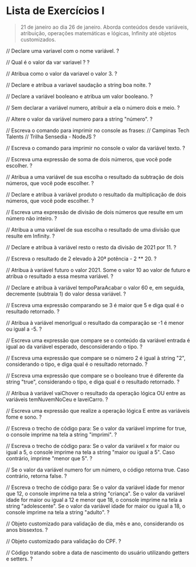 # Lista de Exercícios I

> 21 de janeiro ao dia 26 de janeiro. Aborda conteúdos desde variáveis, atribuição, operações matemáticas e lógicas, Infinity até objetos customizados.

// Declare uma variavel com o nome variável.
?

// Qual é o valor da var variavel ?
?

// Atribua como o valor da variavel o valor 3.
?

// Declare e atribua a variavel saudação a string boa noite.
?

// Declare a variável booleano e atribua um valor booleano.
?

// Sem declarar a variável numero, atribuir a ela o número dois e meio.
?

// Altere o valor da variável numero para a string "número".
?

// Escreva o comando para imprimir no console as frases:
// Campinas Tech Talents
// Trilha Sensedia - NodeJS
?

// Escreva o comando para imprimir no console o valor da variável texto.
?

// Escreva uma expressão de soma de dois números, que você pode escolher.
?

// Atribua a uma variável de sua escolha o resultado da subtração de dois números, que você pode escolher.
?

// Declare e atribua à variável produto o resultado da multiplicação de dois números, que você pode escolher.
?

// Escreva uma expressão de divisão de dois números que resulte em um número não inteiro.
?

// Atribua a uma variável de sua escolha o resultado de uma divisão que resulte em Infinity.
?

// Declare e atribua à variável resto o resto da divisão de 2021 por 11.
?

// Escreva o resultado de 2 elevado à 20ª potência - 2 ** 20.
?

// Atribua à variável futuro o valor 2021. Some o valor 10 ao valor de futuro e atribua o resultado a essa mesma variável.
?

// Declare e atribua à variável tempoParaAcabar o valor 60 e, em seguida, decremente (subtraia 1) do valor dessa variável.
?

// Escreva uma expressão comparando se 3 é maior que 5 e diga qual é o resultado retornado.
?

// Atribua à variável menorIgual o resultado da comparação se -1 é menor ou igual a -5.
?

// Escreva uma expressão que compare se o conteúdo da variável entrada é igual ao da variável esperado, desconsiderando o tipo.
?

// Escreva uma expressão que compare se o número 2 é igual à string "2", considerando o tipo, e diga qual é o resultado retornado.
?

// Escreva uma expressão que compare se o booleano true é diferente da string "true", considerando o tipo, e diga qual é o resultado retornado.
?

// Atribua à variável vaiChover o resultado da operação lógica OU entre as variáveis temNuvemNoCeu e laveiCarro.
?

// Escreva uma expressão que realize a operação lógica E entre as variáveis fome e sono.
?

// Escreva o trecho de código para:
Se o valor da variável imprime for true, o console imprime na tela a string "imprimi".
?

// Escreva o trecho de código para:
Se o valor da variável x for maior ou igual a 5, o console imprime na tela a string "maior ou igual a 5". Caso contrário, imprime "menor que 5".
?

// Se o valor da variável numero for um número, o código retorna true. Caso contrário, retorna false.
?

// Escreva o trecho de código para:
Se o valor da variável idade for menor que 12, o console imprime na tela a string "criança". Se o valor da variável idade for maior ou igual a 12 e menor que 18, o console imprime na tela a string "adolescente". Se o valor da variável idade for maior ou igual a 18, o console imprime na tela a string "adulto".
?

// Objeto customizado para validação de dia, mês e ano, considerando os anos bissextos.
?

// Objeto customizado para validação do CPF.
?

// Código tratando sobre a data de nascimento do usuário utilizando getters e setters.
?